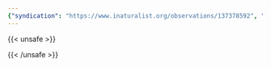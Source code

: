 ```yaml
---
{"syndication": "https://www.inaturalist.org/observations/137378592", "date": "2022-10-02T15:56:00-04:00", "taxon": {"name": "Silene vulgaris", "common_name": "bladder campion"}, "quality_grade": "research", "identifications_most_agree": true, "species_guess": "bladder campion", "identifications_most_disagree": false, "captive": false, "project_ids": [4034], "community_taxon_id": 55721, "geojson": {"type": "Point", "coordinates": [-75.2068819444, 43.1109336111]}, "owners_identification_from_vision": true, "identifications_count": 1, "obscured": false, "num_identification_agreements": 1, "num_identification_disagreements": 0, "place_guess": "Utica, NY, USA", "photos": [{"id": 234621369, "license_code": "cc-by-nc", "original_dimensions": {"width": 1536, "height": 2048}, "url": "https://inaturalist-open-data.s3.amazonaws.com/photos/234621369/square.jpeg", "attribution": "(c) Brandon Rozek, all rights reserved", "flags": []}, {"id": 234621389, "license_code": "cc-by-nc", "original_dimensions": {"width": 1536, "height": 2048}, "url": "https://inaturalist-open-data.s3.amazonaws.com/photos/234621389/square.jpeg", "attribution": "(c) Brandon Rozek, all rights reserved", "flags": []}]}
---
```

{{< unsafe >}}

{{< /unsafe >}}
